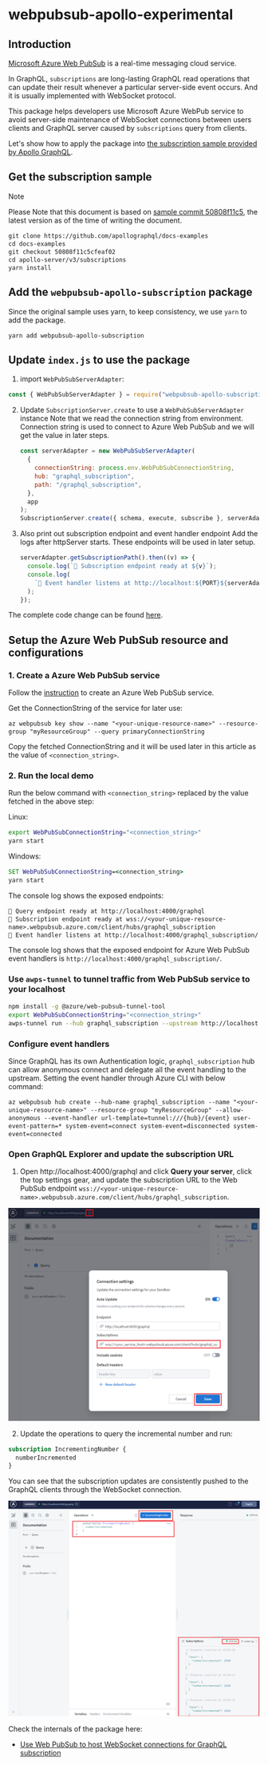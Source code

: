 # webpubsub-apollo-experimental

## Introduction
[Microsoft Azure Web PubSub](https://docs.microsoft.com/en-us/azure/azure-web-pubsub/overview) is a real-time messaging cloud service.

In GraphQL, `subscriptions` are long-lasting GraphQL read operations that can update their result whenever a particular server-side event occurs. And it is usually implemented with WebSocket protocol. 

This package helps developers use Microsoft Azure WebPub service to avoid server-side maintenance of WebSocket connections between users clients and GraphQL server caused by `subscriptions` query from clients.

<!-- TO ADD
Secondly, this package provides a replacement for `PubSub` using Azure Web PubSub service. [PubSub](https://www.apollographql.com/docs/apollo-server/data/subscriptions/#the-pubsub-class) is an in-memory event-publishing system provided by [Apollo server](https://www.apollographql.com/docs/apollo-server/data/subscriptions/).
-->

Let's show how to apply the package into [the subscription sample provided by Apollo GraphQL](https://github.com/apollographql/docs-examples/tree/50808f11c5cfeaf029422dee3a3b324a6e93783e/apollo-server/v3/subscriptions).

## Get the subscription sample

> [!NOTE]
>
> Please Note that this document is based on [sample commit 50808f11c5](https://github.com/apollographql/docs-examples/tree/50808f11c5cfeaf029422dee3a3b324a6e93783e/apollo-server/v3/subscriptions), the latest version as of the time of writing the document.

```batch
git clone https://github.com/apollographql/docs-examples
cd docs-examples
git checkout 50808f11c5cfeaf02
cd apollo-server/v3/subscriptions
yarn install
```

## Add the `webpubsub-apollo-subscription` package

Since the original sample uses yarn, to keep consistency, we use `yarn` to add the package.

```batch
yarn add webpubsub-apollo-subscription
```

## Update `index.js` to use the package

1. import `WebPubSubServerAdapter`:

  ```javascript
  const { WebPubSubServerAdapter } = require("webpubsub-apollo-subscription");
  ```

2. Update `SubscriptionServer.create` to use a `WebPubSubServerAdapter` instance
    Note that we read the connection string from environment. Connection string is used to connect to Azure Web PubSub and we will get the value in later steps.
    
    ```javascript
    const serverAdapter = new WebPubSubServerAdapter(
      {
        connectionString: process.env.WebPubSubConnectionString,
        hub: "graphql_subscription",
        path: "/graphql_subscription",
      },
      app
    );
    SubscriptionServer.create({ schema, execute, subscribe }, serverAdapter);
    ```

3. Also print out subscription endpoint and event handler endpoint
    Add the logs after httpServer starts. These endpoints will be used in later setup.
    
    ```javascript
    serverAdapter.getSubscriptionPath().then((v) => {
      console.log(`🚀 Subscription endpoint ready at ${v}`);
      console.log(
        `🚀 Event handler listens at http://localhost:${PORT}${serverAdapter.path}`
      );
    });
    ```

The complete code change can be found [here](./demos/client-websockets/demo-awps.ts).

## Setup the Azure Web PubSub resource and configurations

### 1. Create a Azure Web PubSub service

Follow the [instruction](https://docs.microsoft.com/en-us/azure/azure-web-pubsub/quickstart-cli-create) to create an Azure Web PubSub service.

Get the ConnectionString of the service for later use:

```azurecli
az webpubsub key show --name "<your-unique-resource-name>" --resource-group "myResourceGroup" --query primaryConnectionString
```

Copy the fetched ConnectionString and it will be used later in this article as the value of `<connection_string>`.

### 2. Run the local demo

Run the below command with `<connection_string>` replaced by the value fetched in the above step:

Linux:

```bash
export WebPubSubConnectionString="<connection_string>"
yarn start
```

Windows:

```cmd
SET WebPubSubConnectionString=<connection_string>
yarn start
```

The console log shows the exposed endpoints:

```
🚀 Query endpoint ready at http://localhost:4000/graphql
🚀 Subscription endpoint ready at wss://<your-unique-resource-name>.webpubsub.azure.com/client/hubs/graphql_subscription
🚀 Event handler listens at http://localhost:4000/graphql_subscription/
```

The console log shows that the exposed endpoint for Azure Web PubSub event handlers is `http://localhost:4000/graphql_subscription/`.

### Use `awps-tunnel` to tunnel traffic from Web PubSub service to your localhost

```bash
npm install -g @azure/web-pubsub-tunnel-tool
export WebPubSubConnectionString="<connection_string>"
awps-tunnel run --hub graphql_subscription --upstream http://localhost:4000
```

### Configure event handlers

Since GraphQL has its own Authentication logic, `graphql_subscription` hub can allow anonymous connect and delegate all the event handling to the upstream. Setting the event handler through Azure CLI with below command:

```azurecli
az webpubsub hub create --hub-name graphql_subscription --name "<your-unique-resource-name>" --resource-group "myResourceGroup" --allow-anonymous --event-handler url-template=tunnel:///{hub}/{event} user-event-pattern=* system-event=connect system-event=disconnected system-event=connected
```

### Open GraphQL Explorer and update the subscription URL

1. Open http://localhost:4000/graphql and click **Query your server**, click the top settings gear, and update the subscription URL to the Web PubSub endpoint `wss://<your-unique-resource-name>.webpubsub.azure.com/client/hubs/graphql_subscription`. 

![Set the subscription URL to use the Web PubSub endpoint.](images/graphql-explorer.png)

2. Update the operations to query the incremental number and run:

```graphql
subscription IncrementingNumber {
  numberIncremented
}
```

You can see that the subscription updates are consistently pushed to the GraphQL clients through the WebSocket connection.

![Run the subscription operation to use the Web PubSub endpoint.](images/graphql-explorer-run.png)

Check the internals of the package here:
* [Use Web PubSub to host WebSocket connections for GraphQL subscription](./how-to-host-websockets.md)
